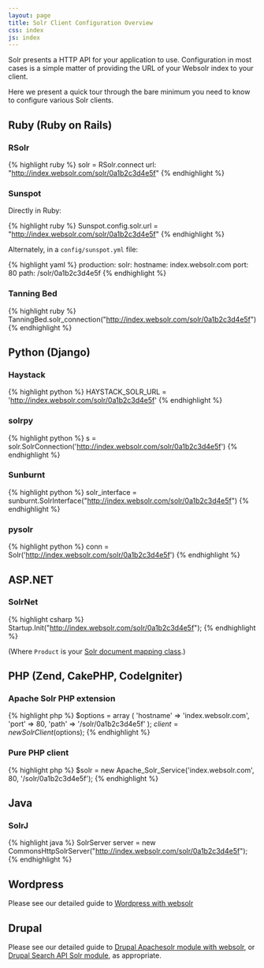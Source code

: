 ```yaml
---
layout: page
title: Solr Client Configuration Overview
css: index
js: index
---
```


Solr presents a HTTP API for your application to use. Configuration in most cases is a simple matter of providing the URL of your Websolr index to your client.

Here we present a quick tour through the bare minimum you need to know to configure various Solr clients.

## Ruby (Ruby on Rails)

### RSolr

{% highlight ruby %}
solr = RSolr.connect url: "http://index.websolr.com/solr/0a1b2c3d4e5f"
{% endhighlight %}

### Sunspot

Directly in Ruby:

{% highlight ruby %}
Sunspot.config.solr.url = "http://index.websolr.com/solr/0a1b2c3d4e5f"
{% endhighlight %}

Alternately, in a `config/sunspot.yml` file:

{% highlight yaml %}
production:
  solr:
    hostname: index.websolr.com
    port: 80
    path: /solr/0a1b2c3d4e5f
{% endhighlight %}

### Tanning Bed

{% highlight ruby %}
TanningBed.solr_connection("http://index.websolr.com/solr/0a1b2c3d4e5f")
{% endhighlight %}

## Python (Django)

### Haystack

{% highlight python %}
HAYSTACK_SOLR_URL = 'http://index.websolr.com/solr/0a1b2c3d4e5f'
{% endhighlight %}

### solrpy

{% highlight python %}
s = solr.SolrConnection('http://index.websolr.com/solr/0a1b2c3d4e5f')
{% endhighlight %}

### Sunburnt

{% highlight python %}
solr_interface = sunburnt.SolrInterface("http://index.websolr.com/solr/0a1b2c3d4e5f")
{% endhighlight %}

### pysolr

{% highlight python %}
conn = Solr('http://index.websolr.com/solr/0a1b2c3d4e5f')
{% endhighlight %}

## ASP.NET

### SolrNet

{% highlight csharp %}
Startup.Init<Product>("http://index.websolr.com/solr/0a1b2c3d4e5f");
{% endhighlight %}

(Where `Product` is your [Solr document mapping class](http://code.google.com/p/solrnet/wiki/Mapping).)

## PHP (Zend, CakePHP, CodeIgniter)

### Apache Solr PHP extension

{% highlight php %}
$options = array (
  'hostname' => 'index.websolr.com',
  'port' => 80,
  'path' => '/solr/0a1b2c3d4e5f'
);
$client = new SolrClient($options);
{% endhighlight %}

### Pure PHP client

{% highlight php %}
$solr = new Apache_Solr_Service('index.websolr.com', 80, '/solr/0a1b2c3d4e5f');
{% endhighlight %}

## Java

### SolrJ

{% highlight java %}
SolrServer server = new CommonsHttpSolrServer("http://index.websolr.com/solr/0a1b2c3d4e5f");
{% endhighlight %}

## Wordpress

Please see our detailed guide to [Wordpress with websolr](/guides/wordpress)

## Drupal

Please see our detailed guide to [Drupal Apachesolr module with websolr](/guides/drupal/drupal7-apachesolr.html), or [Drupal Search API Solr module](/guides/drupal/drupal7-searchapisolr.html), as appropriate.